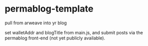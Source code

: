 # permablog-template
pull from arweave into yr blog

set walletAddr and blogTitle from main.js, and submit posts via the permablog front-end (not yet publicly available).
